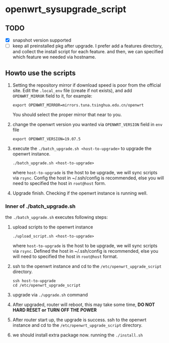 
# openwrt_sysupgrade_script

## TODO

* [x] snapshot version supported
* [ ] keep all preinstalled pkg after upgrade. I prefer add a features directory, and collect the install script for each feature.
    and then, we can specified which feature we needed via hostname.

## Howto use the scripts

1. Setting the repository mirror if download speed is poor from the official site.
Edit the `.local_env` file (create if not exists), and add `OPENWRT_MIRROR` field to it,
for example:

    ```
    export OPENWRT_MIRROR=mirrors.tuna.tsinghua.edu.cn/openwrt
    ```

    You should select the proper mirror that near to you.

1. change the openwrt version you wanted via `OPENWRT_VERSION` field in `env` file

    ```
    export OPENWRT_VERSION=19.07.5
    ```

1. execute the `./batch_upgrade.sh <host-to-upgrade>` to upgrade the openwrt instance.

    ```
    ./batch_upgrade.sh <host-to-upgrade>
    ```

    where `host-to-upgrade` is the host to be upgrade, we will sync scripts via `rsync`.
    Config the host in ~/.ssh/config is recommended, else you will need to specified the host
    in `root@host` form.

1. Upgrade finish. Checking if the openwrt instance is running well.

### Inner of ./batch_upgrade.sh

the `./batch_upgrade.sh` executes following steps:

1. upload scripts to the openwrt instance

    ```
    ./upload_script.sh <host-to-upgrade>
    ```

    where `host-to-upgrade` is the host to be upgrade, we will sync scripts via `rsync`.
    Defined the host in ~/.ssh/config is recommended, else you will need to specified the host
    in `root@host` format.

1. ssh to the openwrt instance and cd to the `/etc/openwrt_upgrade_script` directory.

    ```
    ssh host-to-upgrade
    cd /etc/openwrt_upgrade_script
    ```
1. upgrade via `./upgrade.sh` command

1. After upgraded, router will reboot, this may take some time, **DO NOT HARD RESET or TURN OFF THE POWER**
1. After router start up, the upgrade is success.
ssh to the openwrt instance and cd to the `/etc/openwrt_upgrade_script` directory.
1. we should install extra package now. running the `./install.sh`
